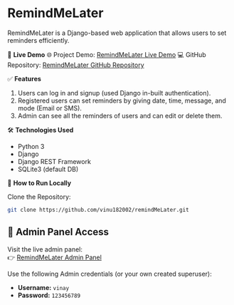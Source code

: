 # RemindMeLater

RemindMeLater is a Django-based web application that allows users to set reminders efficiently.

🔗 **Live Demo**
🌐 Project Demo: [RemindMeLater Live Demo](https://talugulavinaykumar.pythonanywhere.com/)
💻 GitHub Repository: [RemindMeLater GitHub Repository](https://github.com/vinu182002/remindMeLater)

✅ **Features**

1. Users can log in and signup (used Django in-built authentication).
2. Registered users can set reminders by giving date, time, message, and mode (Email or SMS).
3. Admin can see all the reminders of users and can edit or delete them.

🛠 **Technologies Used**

- Python 3
- Django
- Django REST Framework
- SQLite3 (default DB)

🚀 **How to Run Locally**

Clone the Repository:
```sh
git clone https://github.com/vinu182002/remindMeLater.git
```

## 🔑 Admin Panel Access

Visit the live admin panel:  
👉 [RemindMeLater Admin Panel](https://talugulavinaykumar.pythonanywhere.com/admin/)

Use the following Admin credentials (or your own created superuser):

- **Username:** `vinay`  
- **Password:** `123456789`
